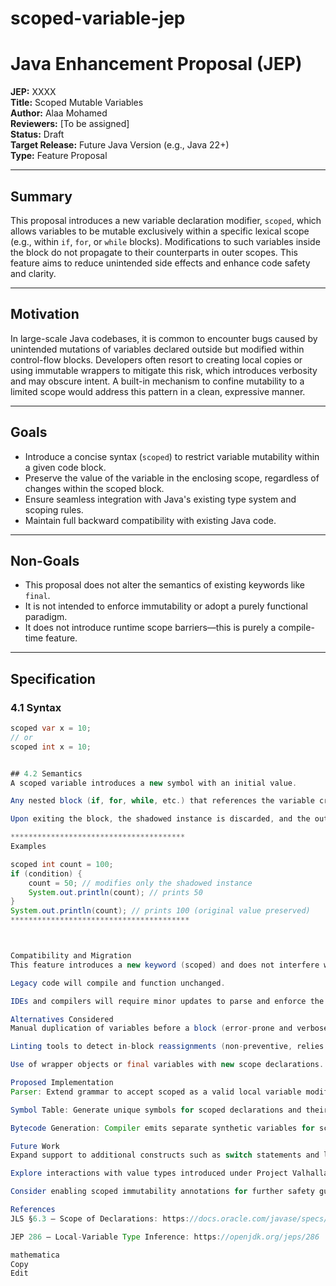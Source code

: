 # scoped-variable-jep

# Java Enhancement Proposal (JEP)

**JEP:** XXXX  
**Title:** Scoped Mutable Variables  
**Author:** Alaa Mohamed  
**Reviewers:** [To be assigned]  
**Status:** Draft  
**Target Release:** Future Java Version (e.g., Java 22+)  
**Type:** Feature Proposal  

---

## Summary
This proposal introduces a new variable declaration modifier, `scoped`, which allows variables to be mutable exclusively within a specific lexical scope (e.g., within `if`, `for`, or `while` blocks). Modifications to such variables inside the block do not propagate to their counterparts in outer scopes. This feature aims to reduce unintended side effects and enhance code safety and clarity.

---

## Motivation
In large-scale Java codebases, it is common to encounter bugs caused by unintended mutations of variables declared outside but modified within control-flow blocks. Developers often resort to creating local copies or using immutable wrappers to mitigate this risk, which introduces verbosity and may obscure intent. A built-in mechanism to confine mutability to a limited scope would address this pattern in a clean, expressive manner.

---

## Goals
- Introduce a concise syntax (`scoped`) to restrict variable mutability within a given code block.  
- Preserve the value of the variable in the enclosing scope, regardless of changes within the scoped block.  
- Ensure seamless integration with Java's existing type system and scoping rules.  
- Maintain full backward compatibility with existing Java code.  

---

## Non-Goals
- This proposal does not alter the semantics of existing keywords like `final`.  
- It is not intended to enforce immutability or adopt a purely functional paradigm.  
- It does not introduce runtime scope barriers—this is purely a compile-time feature.  

---

## Specification

### 4.1 Syntax
```java
scoped var x = 10;
// or
scoped int x = 10;


## 4.2 Semantics
A scoped variable introduces a new symbol with an initial value.

Any nested block (if, for, while, etc.) that references the variable creates a shadowed instance for local reassignment.

Upon exiting the block, the shadowed instance is discarded, and the outer variable remains unchanged.

***************************************
Examples

scoped int count = 100;
if (condition) {
    count = 50; // modifies only the shadowed instance
    System.out.println(count); // prints 50
}
System.out.println(count); // prints 100 (original value preserved)
****************************************



Compatibility and Migration
This feature introduces a new keyword (scoped) and does not interfere with existing identifiers or reserved words.

Legacy code will compile and function unchanged.

IDEs and compilers will require minor updates to parse and enforce the new semantics.

Alternatives Considered
Manual duplication of variables before a block (error-prone and verbose).

Linting tools to detect in-block reassignments (non-preventive, relies on discipline).

Use of wrapper objects or final variables with new scope declarations.

Proposed Implementation
Parser: Extend grammar to accept scoped as a valid local variable modifier.

Symbol Table: Generate unique symbols for scoped declarations and their shadows.

Bytecode Generation: Compiler emits separate synthetic variables for scoped blocks; no changes required at JVM level.

Future Work
Expand support to additional constructs such as switch statements and lambda expressions.

Explore interactions with value types introduced under Project Valhalla.

Consider enabling scoped immutability annotations for further safety guarantees.

References
JLS §6.3 — Scope of Declarations: https://docs.oracle.com/javase/specs/jls/se21/html/jls-6.html

JEP 286 — Local-Variable Type Inference: https://openjdk.org/jeps/286

mathematica
Copy
Edit
